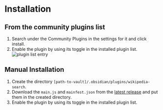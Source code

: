 # Installation

## From the community plugins list

1. Search under the Community Plugins in the settings for it and click install.
2. Enable the plugin by using its toggle in the installed plugin list.  
   ![plugin list entry](/plugin.png)

## Manual Installation

1. Create the directory `[path-to-vault]/.obsidian/plugins/wikipedia-search`.
2. Download the `main.js` and `mainfest.json` from the [latest release](https://github.com/StrangeGirlMurph/obsidian-wikipedia-search/releases) and put them in the created directory.
3. Enable the plugin by using its toggle in the installed plugin list.  
